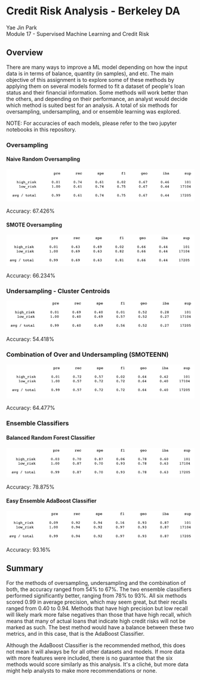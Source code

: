 # Credit Risk Analysis - Berkeley DA
Yae Jin Park\
Module 17 - Supervised Machine Learning and Credit Risk

## Overview
There are many ways to improve a ML model depending on how the input data is in terms of balance, quantity (in samples), and etc. The main objective of this assignment is to explore some of these methods by applying them on several models formed to fit a dataset of people's loan status and their financial information. Some methods will work better than the others, and depending on their performance, an analyst would decide which method is suited best for an analysis. A total of six methods for oversampling, undersampling, and or ensemble learning was explored.

NOTE: For accuracies of each models, please refer to the two jupyter notebooks in this repository.

### Oversampling
#### Naive Random Oversampling
![Naive OS](resources/os-naive.png)

Accuracy: 67.426%

#### SMOTE Oversampling
![SMOTE](resources/os-smote.png)

Accuracy: 66.234%

### Undersampling - Cluster Centroids
![CC](resources/us-cc.png)

Accuracy: 54.418%

### Combination of Over and Undersampling (SMOTEENN)
![SMOTEENN](resources/smoteenn.png)

Accuracy: 64.477%

### Ensemble Classifiers
#### Balanced Random Forest Classifier
![BRFC](resources/el-brfc.png)

Accuracy: 78.875%

#### Easy Ensemble AdaBoost Classifier
![AB](resources/el-ab.png)

Accuracy: 93.16%

## Summary

For the methods of oversampling, undersampling and the combination of both, the accuracy ranged from 54% to 67%. The two ensemble classifiers performed significantly better, ranging from 78% to 93%. All six methods scored 0.99 in average precision, which may seem great, but their recalls ranged from 0.40 to 0.94. Methods that have high precision but low recall will likely mark more false negatives than those that have high recall, which means that many of actual loans that indicate high credit risks will not be marked as such. The best method would have a balance between these two metrics, and in this case, that is the AdaBoost Classifier. 

Although the AdaBoost Classifier is the recommended method, this does not mean it will always be for all other datasets and models. If more data with more features were included, there is no guarantee that the six methods would score similarly as this analysis. It's a cliché, but more data might help analysts to make more recommendations or none.


